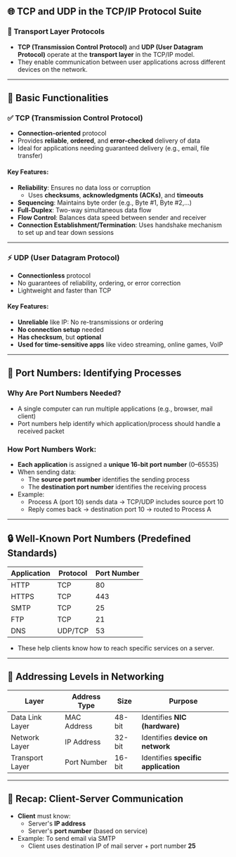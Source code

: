 ## 🌐 TCP and UDP in the TCP/IP Protocol Suite

### 🔹 Transport Layer Protocols

- **TCP (Transmission Control Protocol)** and **UDP (User Datagram Protocol)** operate at the **transport layer** in the TCP/IP model.
- They enable communication between user applications across different devices on the network.

---

## 🧱 Basic Functionalities

### ✅ TCP (Transmission Control Protocol)

- **Connection-oriented** protocol
- Provides **reliable**, **ordered**, and **error-checked** delivery of data
- Ideal for applications needing guaranteed delivery (e.g., email, file transfer)

#### Key Features:

- **Reliability**: Ensures no data loss or corruption
    - Uses **checksums**, **acknowledgments (ACKs)**, and **timeouts**
- **Sequencing**: Maintains byte order (e.g., Byte #1, Byte #2,...)
- **Full-Duplex**: Two-way simultaneous data flow
- **Flow Control**: Balances data speed between sender and receiver
- **Connection Establishment/Termination**: Uses handshake mechanism to set up and tear down sessions

---

### ⚡ UDP (User Datagram Protocol)

- **Connectionless** protocol
- No guarantees of reliability, ordering, or error correction
- Lightweight and faster than TCP

#### Key Features:

- **Unreliable** like IP: No re-transmissions or ordering
- **No connection setup** needed
- **Has checksum**, but **optional**
- **Used for time-sensitive apps** like video streaming, online games, VoIP

---

## 🔢 Port Numbers: Identifying Processes

### Why Are Port Numbers Needed?

- A single computer can run multiple applications (e.g., browser, mail client)
- Port numbers help identify which application/process should handle a received packet

### How Port Numbers Work:

- **Each application** is assigned a **unique 16-bit port number** (0–65535)
- When sending data:
    - The **source port number** identifies the sending process
    - The **destination port number** identifies the receiving process
- Example:
    - Process A (port 10) sends data → TCP/UDP includes source port 10
    - Reply comes back → destination port 10 → routed to Process A

---

## 🔒 Well-Known Port Numbers (Predefined Standards)

|Application|Protocol|Port Number|
|---|---|---|
|HTTP|TCP|80|
|HTTPS|TCP|443|
|SMTP|TCP|25|
|FTP|TCP|21|
|DNS|UDP/TCP|53|

- These help clients know how to reach specific services on a server.
    

---

## 🧭 Addressing Levels in Networking

|Layer|Address Type|Size|Purpose|
|---|---|---|---|
|Data Link Layer|MAC Address|48-bit|Identifies **NIC (hardware)**|
|Network Layer|IP Address|32-bit|Identifies **device on network**|
|Transport Layer|Port Number|16-bit|Identifies **specific application**|

---

## 🧠 Recap: Client-Server Communication

- **Client** must know:
    - Server's **IP address**
    - Server's **port number** (based on service)
- Example: To send email via SMTP
    - Client uses destination IP of mail server + port number **25**